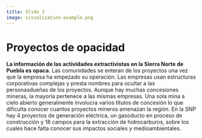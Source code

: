 ```yaml
---
title: Slide 3
image: visualization-example.png
---
```


# Proyectos de opacidad

**La información de las actividades extractivistas en la Sierra Norte de Puebla es opaca**. Las comunidades se enteran de los proyectos una vez que la empresa ha empezado su operación. Las empresas usan estructuras corporativas complejas y presta nombres para ocultar a las personasdueñas de los proyectos. Aunque hay muchas concesiones mineras, la mayoría pertenece a las mismas empresas. Una sola mina a cielo abierto generalmente involucra varios títulos de concesión lo que dificulta conocer cuantos proyectos mineros amenazan la región. En la SNP hay 4 proyectos de generación eléctrica, un gasoducto en proceso de construcción y 18 campos para la extracción de hidrocarburos, sobre los cuales hace falta conocer  sus impactos sociales y medioambientales.